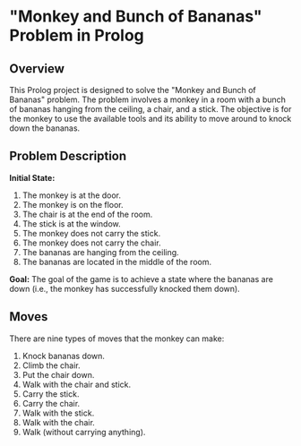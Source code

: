 # "Monkey and Bunch of Bananas" Problem in Prolog

## Overview

This Prolog project is designed to solve the "Monkey and Bunch of Bananas" problem. The problem involves a monkey in a room with a bunch of bananas hanging from the ceiling, a chair, and a stick. The objective is for the monkey to use the available tools and its ability to move around to knock down the bananas.

## Problem Description

**Initial State:**
1. The monkey is at the door.
2. The monkey is on the floor.
3. The chair is at the end of the room.
4. The stick is at the window.
5. The monkey does not carry the stick.
6. The monkey does not carry the chair.
7. The bananas are hanging from the ceiling.
8. The bananas are located in the middle of the room.

**Goal:**
The goal of the game is to achieve a state where the bananas are down (i.e., the monkey has successfully knocked them down).

## Moves

There are nine types of moves that the monkey can make:

1. Knock bananas down.
2. Climb the chair.
3. Put the chair down.
4. Walk with the chair and stick.
5. Carry the stick.
6. Carry the chair.
7. Walk with the stick.
8. Walk with the chair.
9. Walk (without carrying anything).

